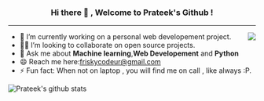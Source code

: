 
### <center> Hi there 👋 , Welcome to Prateek's Github ! </center>

---


<img align='right' src='https://media2.giphy.com/media/MuE0xWbEohUrxbm77r/giphy.gif' />


- 🔭 I’m currently working on a personal web developement project.
- 🧑‍💻 I’m looking to collaborate on open source projects.
- 💬 Ask me about <strong>Machine learning</strong>,<strong>Web Developement</strong> and <strong> Python </strong>
- 😄 Reach me here:friskycodeur@gmail.com
- ⚡ Fun fact: When not on laptop , you will find me on call , like always :P.

![Prateek's github stats](https://github-readme-stats.vercel.app/api?username=friskycodeur&show_icons=true&hide_border=true&hide=["stars"])

<!--
**friskycodeur/friskycodeur** is a ✨ _special_ ✨ repository because its `README.md` (this file) appears on your GitHub profile.

Here are some ideas to get you started:

- 🔭 I’m currently working on ...
- 🌱 I’m currently learning ...
- 👯 I’m looking to collaborate on ...
- 🤔 I’m looking for help with ...
- 💬 Ask me about ...
- 📫 How to reach me: ...
- 😄 Pronouns: ...
- ⚡ Fun fact: ...
-->
